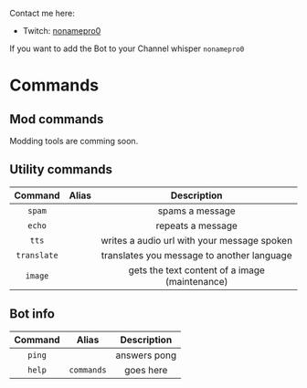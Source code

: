 Contact me here:
* Twitch: [nonamepro0](https://www.twitch.tv/nonamepro0)

If you want to add the Bot to your Channel whisper `nonamepro0`

# Commands

## Mod commands
Modding tools are comming soon.

## Utility commands
|   Command   | Alias  | Description  |
|:-----------:|:-----------:|:------------:|
| `spam`      |  | spams a message |
| `echo`      |  | repeats a message |
| `tts`       |  | writes a audio url with your message spoken |
| `translate` |  | translates you message to another language |
| `image`     |  | gets the text content of a image (maintenance)|

## Bot info
|   Command   | Alias  | Description  |
|:-----------:|:-----------:|:------------:|
| `ping`      |  | answers pong |
| `help`      | `commands` | goes here |
